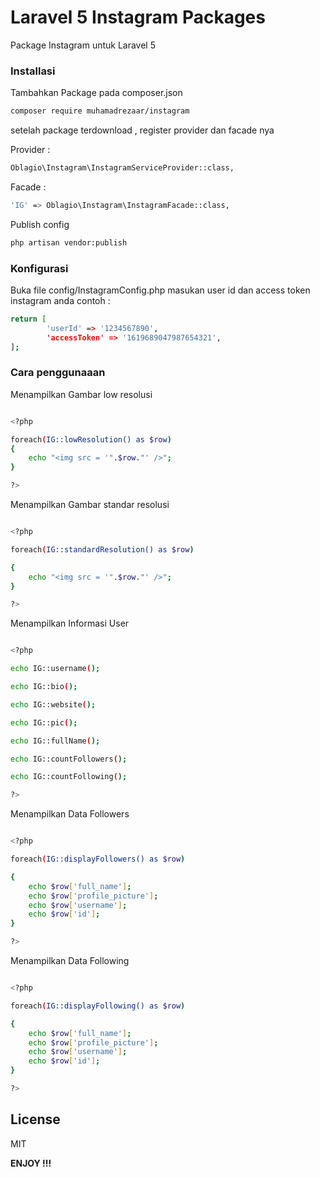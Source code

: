 # Laravel 5 Instagram Packages
Package Instagram untuk Laravel 5

### Installasi

Tambahkan Package pada composer.json
```sh
composer require muhamadrezaar/instagram
```
setelah package terdownload , register  provider  dan facade nya

Provider :
```sh
Oblagio\Instagram\InstagramServiceProvider::class,
```
Facade :
```sh
'IG' => Oblagio\Instagram\InstagramFacade::class,
```

Publish config
```sh
php artisan vendor:publish
```

### Konfigurasi

Buka file config/InstagramConfig.php
masukan user id dan access token instagram anda
contoh :
```sh
return [
		'userId' => '1234567890',
		'accessToken' => '1619689047987654321', 
];
```

### Cara penggunaaan

Menampilkan Gambar low resolusi
  
```sh

<?php

foreach(IG::lowResolution() as $row)
{
	echo "<img src = '".$row."' />";
}

?>
```

Menampilkan Gambar standar resolusi

```sh

<?php

foreach(IG::standardResolution() as $row)

{
	echo "<img src = '".$row."' />";
}

?>

```

Menampilkan Informasi User

```sh

<?php

echo IG::username();

echo IG::bio(); 

echo IG::website();

echo IG::pic();

echo IG::fullName();

echo IG::countFollowers();

echo IG::countFollowing();

?>


```

Menampilkan Data Followers

```sh

<?php

foreach(IG::displayFollowers() as $row)

{
	echo $row['full_name'];
	echo $row['profile_picture'];
	echo $row['username'];
	echo $row['id'];
}

?>

```

Menampilkan Data Following

```sh

<?php

foreach(IG::displayFollowing() as $row)

{
	echo $row['full_name'];
	echo $row['profile_picture'];
	echo $row['username'];
	echo $row['id'];
}

?>

```

## License

MIT

**ENJOY !!!**